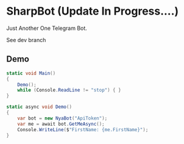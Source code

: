 # SharpBot (Update In Progress....)
Just Another One Telegram Bot.

See dev branch

## Demo

```C#
static void Main()
{
    Demo();
    while (Console.ReadLine != "stop") { }
}

static async void Demo()
{
    var bot = new NyaBot("ApiToken");
    var me = await bot.GetMeAsync();
    Console.WriteLine($"FirstName: {me.FirstName}");
}
```
